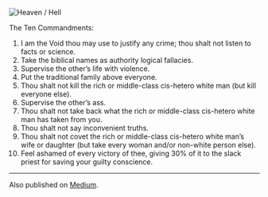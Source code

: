 ![Heaven / Hell](//cacilhas.info/img/heaven-hell.jpg)

The Ten Commandments:

1.  I am the Void thou may use to justify any crime; thou shalt not listen to facts or science.
2.  Take the biblical names as authority logical fallacies.
3.  Supervise the other’s life with violence.
4.  Put the traditional family above everyone.
5.  Thou shalt not kill the rich or middle-class cis-hetero white man (but kill everyone else).
6.  Supervise the other’s ass.
7.  Thou shalt not take back what the rich or middle-class cis-hetero white man has taken from you.
8.  Thou shalt not say inconvenient truths.
9.  Thou shalt not covet the rich or middle-class cis-hetero white man’s wife or daughter (but take every woman and/or non-white person else).
10.  Feel ashamed of every victory of thee, giving 30% of it to the slack priest for saving your guilty conscience.

* * *

Also published on [Medium](https://cacilhas.medium.com/the-modern-christian-decalogue-f98b42a83baf).